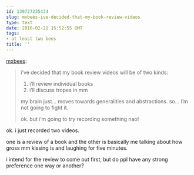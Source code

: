 ```yaml
---
id: 139727235434
slug: mxbees-ive-decided-that-my-book-review-videos
type: text
date: 2016-02-21 15:52:55 GMT
tags:
- at least two bees
title: ''
---
```

<p><a class="tumblr_blog" href="http://mxbees.tumblr.com/post/139724756894">mxbees</a>:</p>
<blockquote>
<p>i’ve decided that my book review videos will be of two kinds:</p>

<ol><li>i’ll review individual books</li>
<li>i’ll discuss tropes in mm</li>
</ol><p>my brain just… moves towards generalities and abstractions. so… i’m not going to fight it.</p>

<p>ok. but i’m going to try recording something nao!</p>
</blockquote>

ok. i just recorded two videos.

one is a review of a book and the other is basically me talking about how gross mm kissing is and laughing for five minutes.

i intend for the review to come out first, but do ppl have any strong preference one way or another?
